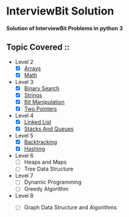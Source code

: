 # InterviewBit Solution 

#### Solution of InterviewBit Problems in python 3 


Topic Covered ::
  -
  * Level 2
    - [x] [Arrays](https://github.com/rsamit26/InterviewBit/tree/master/Python/Level2/Arrays)
    - [x] [Math](https://github.com/rsamit26/InterviewBit/tree/master/Python/Level2/Math)
  * Level 3
    - [x] [Binary Search](https://github.com/rsamit26/InterviewBit/tree/master/Python/Level3/BinarySearch)
    - [x] [Strings](https://github.com/rsamit26/InterviewBit/tree/master/Python/Level3/Strings)
    - [x] [Bit Manipulation](https://github.com/rsamit26/InterviewBit/tree/master/Python/Level3/BitManipulation)
    - [x] [Two Pointers](https://github.com/rsamit26/InterviewBit/tree/master/Python/Level3/TwoPointers)
  * Level 4
    - [x] [Linked List](https://github.com/rsamit26/InterviewBit/tree/master/Python/Level4/LinkedList)
    - [x] [Stacks And Queues](https://github.com/rsamit26/InterviewBit/tree/master/Python/Level4/StacksAndQueues)
  * Level 5
    - [x] [Backtracking](https://github.com/rsamit26/InterviewBit/tree/master/Python/Level5/Backtracking)
    - [X] [Hashing](https://github.com/rsamit26/InterviewBit/tree/master/Python/Level5/Hashing)
  * Level 6
    - [ ] Heaps and Maps
    - [ ] Tree Data Structure
  * Level 7
    - [ ] Dynamic Programming
    - [ ] Greedy Algorithm
  * Level 8
    - [ ] Graph Data Structure and Algorithms



  
  
